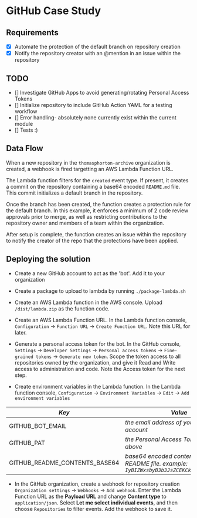 # GitHub Case Study

## Requirements
* [X] Automate the protection of the default branch on repository creation
* [X] Notify the repository creator with an @mention in an issue within the repository

## TODO
* [] Investigate GitHub Apps to avoid generating/rotating Personal Access Tokens
* [] Initialize repository to include GitHub Action YAML for a testing workflow 
* [] Error handling- absolutely none currently exist within the current module
* [] Tests :)

## Data Flow
When a new repository in the `thomasphorton-archive` organization is created, a webhook is fired targetting an AWS Lambda Function URL.

The Lambda function filters for the `created` event type. If present, it creates a commit on the repository containing a base64 encoded `README.md` file. This commit initializes a default branch in the repository.

Once the branch has been created, the function creates a protection rule for the default branch. In this example, it enforces a minimum of 2 code review approvals prior to merge, as well as restricting contributions to the repository owner and members of a team within the organization.

After setup is complete, the function creates an issue within the repository to notify the creator of the repo that the protections have been applied.

## Deploying the solution
* Create a new GitHub account to act as the 'bot'. Add it to your organization

* Create a package to upload to lambda by running `./package-lambda.sh`

* Create an AWS Lambda function in the AWS console. Upload `/dist/lambda.zip` as the function code.

* Create an AWS Lambda Function URL. In the Lambda function console, `Configuration` -> `Function URL` -> `Create Function URL`. Note this URL for later.

* Generate a personal access token for the bot. In the GitHub console, `Settings` -> `Developer Settings` -> `Personal access tokens` -> `Fine-grained tokens` -> `Generate new token`. Scope the token access to all repositories owned by the organization, and give it Read and Write access to administration and code. Note the Access token for the next step.

* Create environment variables in the Lambda function. In the Lambda function console, `Configuration` -> `Environment Variables` -> `Edit` -> `Add environment variables`

|*Key*|*Value*|
|-|-|
|GITHUB_BOT_EMAIL| _the email address of your GitHub bot account_|
|GITHUB_PAT| _the Personal Access Token generated above_|
|GITHUB_README_CONTENTS_BASE64| _base64 encoded contents of the initial README file. example: `IyBIZWxsbyB3b3JsZCEKCkhhdmUgZnVuIQ==`_|

* In the GitHub organization, create a webhook for repository creation `Organization settings` -> `Webhooks` -> `Add webhook`. Enter the Lambda Function URL as the **Payload URL** and change **Content type** to `application/json`. Select **Let me select individual events**, and then choose `Repositories` to filter events. Add the webhook to save it.
